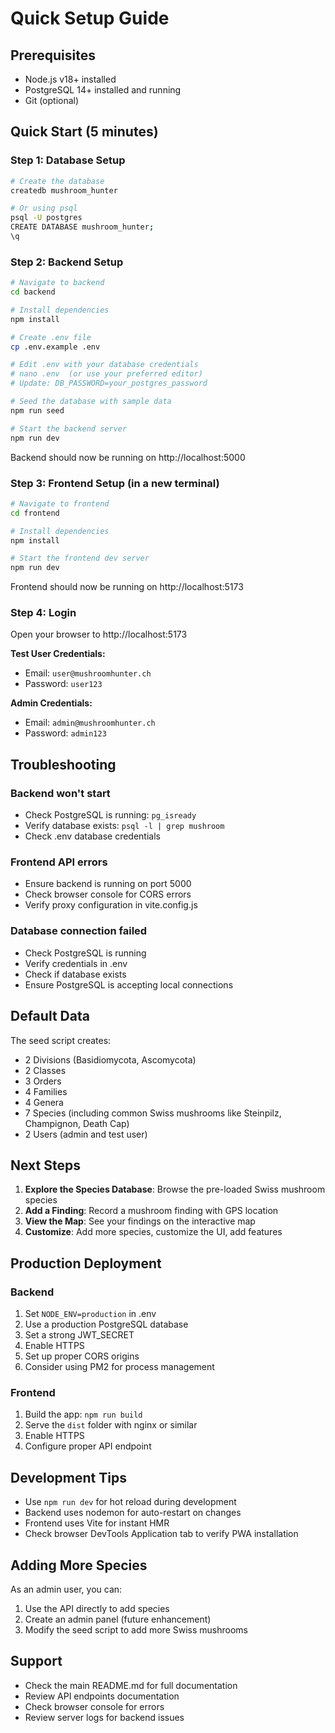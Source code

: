 # Quick Setup Guide

## Prerequisites
- Node.js v18+ installed
- PostgreSQL 14+ installed and running
- Git (optional)

## Quick Start (5 minutes)

### Step 1: Database Setup
```bash
# Create the database
createdb mushroom_hunter

# Or using psql
psql -U postgres
CREATE DATABASE mushroom_hunter;
\q
```

### Step 2: Backend Setup
```bash
# Navigate to backend
cd backend

# Install dependencies
npm install

# Create .env file
cp .env.example .env

# Edit .env with your database credentials
# nano .env  (or use your preferred editor)
# Update: DB_PASSWORD=your_postgres_password

# Seed the database with sample data
npm run seed

# Start the backend server
npm run dev
```

Backend should now be running on http://localhost:5000

### Step 3: Frontend Setup (in a new terminal)
```bash
# Navigate to frontend
cd frontend

# Install dependencies
npm install

# Start the frontend dev server
npm run dev
```

Frontend should now be running on http://localhost:5173

### Step 4: Login
Open your browser to http://localhost:5173

**Test User Credentials:**
- Email: `user@mushroomhunter.ch`
- Password: `user123`

**Admin Credentials:**
- Email: `admin@mushroomhunter.ch`
- Password: `admin123`

## Troubleshooting

### Backend won't start
- Check PostgreSQL is running: `pg_isready`
- Verify database exists: `psql -l | grep mushroom`
- Check .env database credentials

### Frontend API errors
- Ensure backend is running on port 5000
- Check browser console for CORS errors
- Verify proxy configuration in vite.config.js

### Database connection failed
- Check PostgreSQL is running
- Verify credentials in .env
- Check if database exists
- Ensure PostgreSQL is accepting local connections

## Default Data

The seed script creates:
- 2 Divisions (Basidiomycota, Ascomycota)
- 2 Classes
- 3 Orders
- 4 Families
- 4 Genera
- 7 Species (including common Swiss mushrooms like Steinpilz, Champignon, Death Cap)
- 2 Users (admin and test user)

## Next Steps

1. **Explore the Species Database**: Browse the pre-loaded Swiss mushroom species
2. **Add a Finding**: Record a mushroom finding with GPS location
3. **View the Map**: See your findings on the interactive map
4. **Customize**: Add more species, customize the UI, add features

## Production Deployment

### Backend
1. Set `NODE_ENV=production` in .env
2. Use a production PostgreSQL database
3. Set a strong JWT_SECRET
4. Enable HTTPS
5. Set up proper CORS origins
6. Consider using PM2 for process management

### Frontend
1. Build the app: `npm run build`
2. Serve the `dist` folder with nginx or similar
3. Enable HTTPS
4. Configure proper API endpoint

## Development Tips

- Use `npm run dev` for hot reload during development
- Backend uses nodemon for auto-restart on changes
- Frontend uses Vite for instant HMR
- Check browser DevTools Application tab to verify PWA installation

## Adding More Species

As an admin user, you can:
1. Use the API directly to add species
2. Create an admin panel (future enhancement)
3. Modify the seed script to add more Swiss mushrooms

## Support

- Check the main README.md for full documentation
- Review API endpoints documentation
- Check browser console for errors
- Review server logs for backend issues
